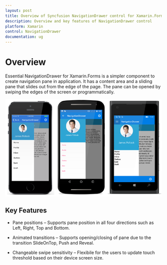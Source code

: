 ```yaml
---
layout: post
title: Overview of Syncfusion NavigationDrawer control for Xamarin.Forms
description: Overview and key features of NavigationDrawer control
platform: Xamarin
control: NavigationDrawer
documentation: ug
---
```


# Overview

Essential NavigationDrawer for Xamarin.Forms is a simpler component to create navigation pane in application. It has a content area and a sliding pane that slides out from the edge of the page. The pane can be opened by swiping the edges of the screen or programmatically.

![](images/NavigationDrawer.png)

## Key Features

* Pane positions – Supports pane position in all four directions such as Left, Right, Top and Bottom. 

* Animated transitions – Supports opening/closing of pane due to the transition SlideOnTop, Push and Reveal.

* Changeable swipe sensitivity – Flexibile for the users to update touch threshold based on their device screen size.